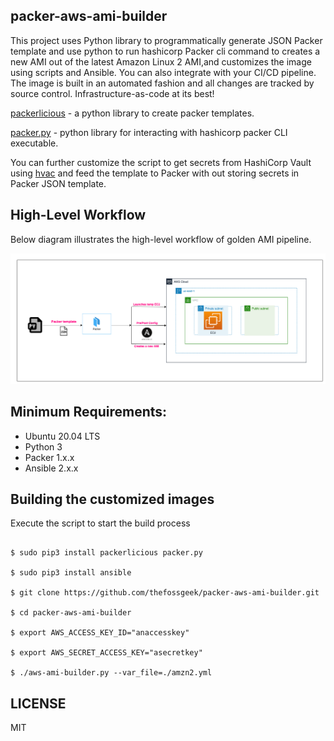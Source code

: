 packer-aws-ami-builder
----------------------

This project uses Python library to programmatically generate JSON Packer template and use python to run hashicorp Packer cli command to creates a new AMI out of the latest Amazon Linux 2 AMI,and customizes the image using scripts and Ansible. You can also integrate with your CI/CD pipeline. The image is built in an automated fashion and all changes are tracked by source control. Infrastructure-as-code at its best!

[packerlicious](https://github.com/mayn/packerlicious) - a python library to create packer templates.

[packer.py](https://github.com/mayn/packer.py) - python library for interacting with hashicorp packer CLI executable.

You can further customize the script to get secrets from HashiCorp Vault using [hvac](https://github.com/hvac/hvac) and feed the template to Packer with out storing secrets in Packer JSON template.

High-Level Workflow
-------------------

Below diagram illustrates the high-level workflow of golden AMI pipeline.

![Alt text](images/aws-ami-builder.png?raw=true "pipeline")

Minimum Requirements:
--------------------

* Ubuntu 20.04 LTS
* Python 3
* Packer 1.x.x
* Ansible 2.x.x

Building the customized images
------------------------------

Execute the script to start the build process

```console

$ sudo pip3 install packerlicious packer.py

$ sudo pip3 install ansible

$ git clone https://github.com/thefossgeek/packer-aws-ami-builder.git

$ cd packer-aws-ami-builder

$ export AWS_ACCESS_KEY_ID="anaccesskey"

$ export AWS_SECRET_ACCESS_KEY="asecretkey"

$ ./aws-ami-builder.py --var_file=./amzn2.yml

```
LICENSE
-------
MIT
